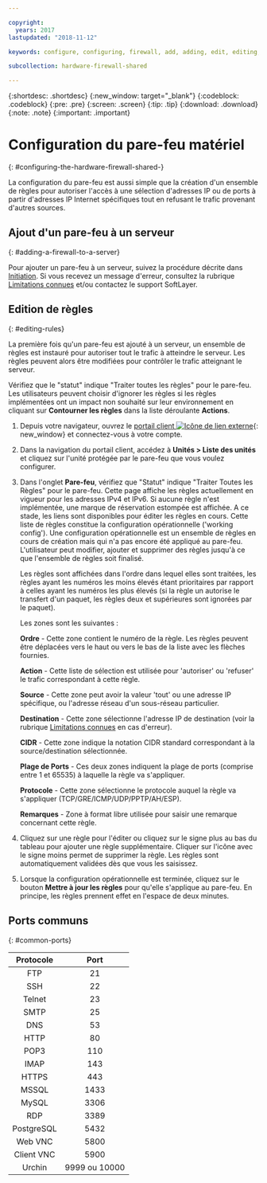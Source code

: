 ```yaml
---

copyright:
  years: 2017
lastupdated: "2018-11-12"

keywords: configure, configuring, firewall, add, adding, edit, editing, rules, ports, common

subcollection: hardware-firewall-shared

---
```


{:shortdesc: .shortdesc}
{:new_window: target="_blank"}
{:codeblock: .codeblock}
{:pre: .pre}
{:screen: .screen}
{:tip: .tip}
{:download: .download}
{:note: .note}
{:important: .important}

# Configuration du pare-feu matériel
{: #configuring-the-hardware-firewall-shared-}

La configuration du pare-feu est aussi simple que la création d'un ensemble de règles pour autoriser l'accès à une sélection d'adresses IP ou de ports à partir d'adresses IP Internet spécifiques tout en refusant le trafic provenant d'autres sources.

## Ajout d'un pare-feu à un serveur
{: #adding-a-firewall-to-a-server}

Pour ajouter un pare-feu à un serveur, suivez la procédure décrite dans [Initiation](/docs/infrastructure/hardware-firewall-shared?topic=hardware-firewall-shared-getting-started-with-hardware-firewall-shared). Si vous recevez un message d'erreur, consultez la rubrique [Limitations connues](/docs/infrastructure/hardware-firewall-shared?topic=hardware-firewall-shared-known-limitations-with-hardware-firewall-shared-) et/ou contactez le support SoftLayer.

## Edition de règles
{: #editing-rules}

La première fois qu'un pare-feu est ajouté à un serveur, un ensemble de règles est instauré pour autoriser tout le trafic à atteindre le serveur. Les règles peuvent alors être modifiées pour contrôler le trafic atteignant le serveur.

Vérifiez que le "statut" indique "Traiter toutes les règles" pour le pare-feu. Les utilisateurs peuvent choisir d'ignorer les règles si les règles implémentées ont un impact non souhaité sur leur environnement en cliquant sur **Contourner les règles** dans la liste déroulante **Actions**.

1. Depuis votre navigateur, ouvrez le [portail client ![Icône de lien externe](../../icons/launch-glyph.svg "Icône de lien externe")](https://control.softlayer.com/){: new_window} et connectez-vous à votre compte.
2. Dans la navigation du portail client, accédez à **Unités > Liste des unités** et cliquez sur l'unité protégée par le pare-feu que vous voulez configurer.
3. Dans l'onglet **Pare-feu**, vérifiez que "Statut" indique "Traiter Toutes les Règles" pour le pare-feu.  Cette page affiche les règles actuellement en vigueur pour les adresses IPv4 et IPv6. Si aucune règle n'est implémentée, une marque de réservation estompée est affichée. A ce stade, les liens sont disponibles pour éditer les règles en cours.  Cette liste de règles constitue la configuration opérationnelle ('working config'). Une configuration opérationnelle est un ensemble de règles en cours de création mais qui n'a pas encore été appliqué au pare-feu. L'utilisateur peut modifier, ajouter et supprimer des règles jusqu'à ce que l'ensemble de règles soit finalisé.

     Les règles sont affichées dans l'ordre dans lequel elles sont traitées, les règles ayant les numéros les moins élevés étant prioritaires par rapport à celles ayant les numéros les plus élevés (si la règle un autorise le transfert d'un paquet, les règles deux et supérieures sont ignorées par le paquet).

     Les zones sont les suivantes :

      **Ordre** - Cette zone contient le numéro de la règle.  Les règles peuvent être déplacées vers le haut ou vers le bas de la liste avec les flèches fournies.

      **Action** - Cette liste de sélection est utilisée pour 'autoriser' ou 'refuser' le trafic correspondant à cette règle.

      **Source** - Cette zone peut avoir la valeur 'tout' ou une adresse IP spécifique, ou l'adresse réseau d'un sous-réseau particulier.

      **Destination** - Cette zone sélectionne l'adresse IP de destination (voir la rubrique [Limitations connues](/docs/infrastructure/hardware-firewall-shared?topic=hardware-firewall-shared-known-limitations-with-hardware-firewall-shared-) en cas d'erreur).

      **CIDR** - Cette zone indique la notation CIDR standard correspondant à la source/destination sélectionnée.

      **Plage de Ports** - Ces deux zones indiquent la plage de ports (comprise entre 1 et 65535) à laquelle la règle va s'appliquer.

      **Protocole** - Cette zone sélectionne le protocole auquel la règle va s'appliquer (TCP/GRE/ICMP/UDP/PPTP/AH/ESP).

      **Remarques** - Zone à format libre utilisée pour saisir une remarque concernant cette règle.

4. Cliquez sur une règle pour l'éditer ou cliquez sur le signe plus au bas du tableau pour ajouter une règle supplémentaire. Cliquer sur l'icône avec le signe moins permet de supprimer la règle. Les règles sont automatiquement validées dès que vous les saisissez.

5. Lorsque la configuration opérationnelle est terminée, cliquez sur le bouton **Mettre à jour les règles** pour qu'elle s'applique au pare-feu. En principe, les règles prennent effet en l'espace de deux minutes.

## Ports communs
{: #common-ports}

| Protocole | Port |
| :-----: | :-----: |
| FTP | 21 |
| SSH | 22 |
| Telnet | 23 |
| SMTP | 25 |
| DNS | 53 |
| HTTP | 80 |
| POP3 | 110 |
| IMAP | 143 |
| HTTPS | 443 |
| MSSQL | 1433 |
| MySQL | 3306 |
| RDP | 3389 |
| PostgreSQL | 5432 |
| Web VNC | 5800 |
| Client VNC | 5900 |
| Urchin | 9999 ou 10000 ||
